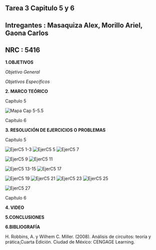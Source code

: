 ## Tarea 3 Capitulo 5 y 6
## Intregantes : Masaquiza Alex, Morillo Ariel, Gaona Carlos
## NRC : 5416
**1.OBJETIVOS**

_Objetivo General_

_Objetivos Específicos_

**2. MARCO TEÓRICO**

Capítulo 5

![Mapa Cap 5-5.5](https://github.com/AlexMP98/Tarea-3/blob/main/Imagenes/Fun.Prog%20Mapa%20cap%205-5.5.jpg)


Capítulo 6

**3. RESOLUCIÓN DE EJERCICIOS O PROBLEMAS**

Capítulo 5

![EjerC5 1-3](https://github.com/AlexMP98/Tarea-3/blob/main/Imagenes/Ejer%201-3%20C5.png)
![EjerC5 5](https://github.com/AlexMP98/Tarea-3/blob/main/Imagenes/Ejer%205%20C5.png)
![EjerC5 7](https://github.com/AlexMP98/Tarea-3/blob/main/Imagenes/Ejer%207%20C5.png)

![EjerC5 9](https://github.com/AlexMP98/Tarea-3/blob/main/Imagenes/Ejer%209%20C5.png)
![EjerC5 11](https://github.com/AlexMP98/Tarea-3/blob/main/Imagenes/Ejer%2011%20C5.png)

![EjerC5 13-15](https://github.com/AlexMP98/Tarea-3/blob/main/Imagenes/Ejer%2013-15%20C5.png)
![EjerC5 17](https://github.com/AlexMP98/Tarea-3/blob/main/Imagenes/Ejer%2017%20C5.png)

![EjerC5 19](https://github.com/AlexMP98/Tarea-3/blob/main/Imagenes/Ejer%2019%20C5.png)
![EjerC5 21](https://github.com/AlexMP98/Tarea-3/blob/main/Imagenes/Ejer%2021%20C5.png)
![EjerC5 23](https://github.com/AlexMP98/Tarea-3/blob/main/Imagenes/Ejer%2023%20C5.png)
![EjerC5 25](https://github.com/AlexMP98/Tarea-3/blob/main/Imagenes/Ejer%2025%20C5.png)

![EjerC5 27](https://github.com/AlexMP98/Tarea-3/blob/main/Imagenes/Ejer%2027%20C5.png)


Capítulo 6

**4. VIDEO**


**5.CONCLUSIONES**

**6.BIBLIOGRAFÍA**

H. Robbins, A. y Wilhem C. Miller. (2008). Análisis de circuitos: teoría y prática,Cuarta Edición. Ciudad de México: CENGAGE Learning.

